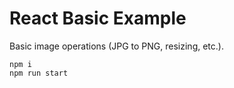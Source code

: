 # React Basic Example

Basic image operations (JPG to PNG, resizing, etc.).

```
npm i
npm run start
```
